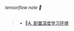 ###### tensorflow note 📘
> - 🔗[A. 配置深度学习环境](https://blog.csdn.net/weixin_43982238/article/details/91636629)
